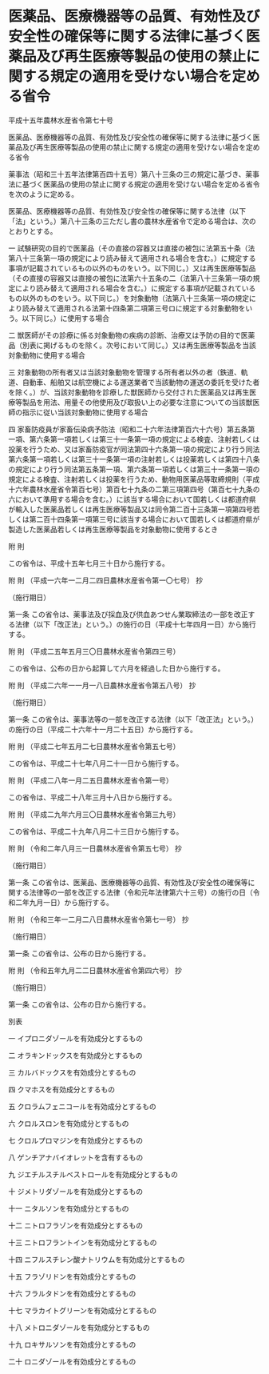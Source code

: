# 医薬品、医療機器等の品質、有効性及び安全性の確保等に関する法律に基づく医薬品及び再生医療等製品の使用の禁止に関する規定の適用を受けない場合を定める省令

平成十五年農林水産省令第七十号

医薬品、医療機器等の品質、有効性及び安全性の確保等に関する法律に基づく医薬品及び再生医療等製品の使用の禁止に関する規定の適用を受けない場合を定める省令

薬事法（昭和三十五年法律第百四十五号）第八十三条の三の規定に基づき、薬事法に基づく医薬品の使用の禁止に関する規定の適用を受けない場合を定める省令を次のように定める。

医薬品、医療機器等の品質、有効性及び安全性の確保等に関する法律（以下「法」という。）第八十三条の三ただし書の農林水産省令で定める場合は、次のとおりとする。

一 試験研究の目的で医薬品（その直接の容器又は直接の被包に法第五十条（法第八十三条第一項の規定により読み替えて適用される場合を含む。）に規定する事項が記載されているもの以外のものをいう。以下同じ。）又は再生医療等製品（その直接の容器又は直接の被包に法第六十五条の二（法第八十三条第一項の規定により読み替えて適用される場合を含む。）に規定する事項が記載されているもの以外のものをいう。以下同じ。）を対象動物（法第八十三条第一項の規定により読み替えて適用される法第十四条第二項第三号ロに規定する対象動物をいう。以下同じ。）に使用する場合

二 獣医師がその診療に係る対象動物の疾病の診断、治療又は予防の目的で医薬品（別表に掲げるものを除く。次号において同じ。）又は再生医療等製品を当該対象動物に使用する場合

三 対象動物の所有者又は当該対象動物を管理する所有者以外の者（鉄道、軌道、自動車、船舶又は航空機による運送業者で当該動物の運送の委託を受けた者を除く。）が、当該対象動物を診療した獣医師から交付された医薬品又は再生医療等製品を用法、用量その他使用及び取扱い上の必要な注意についての当該獣医師の指示に従い当該対象動物に使用する場合

四 家畜防疫員が家畜伝染病予防法（昭和二十六年法律第百六十六号）第五条第一項、第六条第一項若しくは第三十一条第一項の規定による検査、注射若しくは投薬を行うため、又は家畜防疫官が同法第四十六条第一項の規定により行う同法第六条第一項若しくは第三十一条第一項の注射若しくは投薬若しくは第四十八条の規定により行う同法第五条第一項、第六条第一項若しくは第三十一条第一項の規定による検査、注射若しくは投薬を行うため、動物用医薬品等取締規則（平成十六年農林水産省令第百七号）第百七十九条の二第三項第四号（第百七十九条の六において準用する場合を含む。）に該当する場合において国若しくは都道府県が輸入した医薬品若しくは再生医療等製品又は同令第二百十三条第一項第四号若しくは第二百十四条第一項第三号に該当する場合において国若しくは都道府県が製造した医薬品若しくは再生医療等製品を対象動物に使用するとき

附 則

この省令は、平成十五年七月三十日から施行する。

附 則 （平成一六年一二月二四日農林水産省令第一〇七号） 抄

（施行期日）

第一条 この省令は、薬事法及び採血及び供血あつせん業取締法の一部を改正する法律（以下「改正法」という。）の施行の日（平成十七年四月一日）から施行する。

附 則 （平成二五年五月三〇日農林水産省令第四三号）

この省令は、公布の日から起算して六月を経過した日から施行する。

附 則 （平成二六年一一月一八日農林水産省令第五八号） 抄

（施行期日）

第一条 この省令は、薬事法等の一部を改正する法律（以下「改正法」という。）の施行の日（平成二十六年十一月二十五日）から施行する。

附 則 （平成二七年五月二七日農林水産省令第五七号）

この省令は、平成二十七年八月二十一日から施行する。

附 則 （平成二八年一月二五日農林水産省令第一号）

この省令は、平成二十八年三月十八日から施行する。

附 則 （平成二九年六月三〇日農林水産省令第三九号）

この省令は、平成二十九年八月二十三日から施行する。

附 則 （令和二年八月三一日農林水産省令第五七号） 抄

（施行期日）

第一条 この省令は、医薬品、医療機器等の品質、有効性及び安全性の確保等に関する法律等の一部を改正する法律（令和元年法律第六十三号）の施行の日（令和二年九月一日）から施行する。

附 則 （令和三年一二月二八日農林水産省令第七一号） 抄

（施行期日）

第一条 この省令は、公布の日から施行する。

附 則 （令和五年九月二二日農林水産省令第四六号） 抄

（施行期日）

第一条 この省令は、公布の日から施行する。

別表

一 イプロニダゾールを有効成分とするもの

二 オラキンドックスを有効成分とするもの

三 カルバドックスを有効成分とするもの

四 クマホスを有効成分とするもの

五 クロラムフェニコールを有効成分とするもの

六 クロルスロンを有効成分とするもの

七 クロルプロマジンを有効成分とするもの

八 ゲンチアナバイオレットを含有するもの

九 ジエチルスチルベストロールを有効成分とするもの

十 ジメトリダゾールを有効成分とするもの

十一 ニタルソンを有効成分とするもの

十二 ニトロフラゾンを有効成分とするもの

十三 ニトロフラントインを有効成分とするもの

十四 ニフルスチレン酸ナトリウムを有効成分とするもの

十五 フラゾリドンを有効成分とするもの

十六 フラルタドンを有効成分とするもの

十七 マラカイトグリーンを有効成分とするもの

十八 メトロニダゾールを有効成分とするもの

十九 ロキサルソンを有効成分とするもの

二十 ロニダゾールを有効成分とするもの
